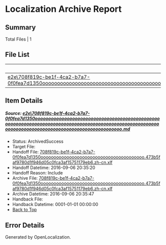 # <a name='report-top'></a> Localization Archive Report

## Summary
 Total Files | 1

## File List
 Source File | Status | Details 
 ----------- | ------ | ------- 
 [e2e\708f819c-be1f-4ca2-b7a7-0f0fea7d1350ooooooooooooooooooooooooooooooooooooooooooooooooooooooooooooooooooooooooooooooooooooooooooooooooooooooooooooooooooooooooooooooooooooooooooooooooooooo.md](https://github.com/OpenLocalizationTestOrg/ol-test0/blob/672b8a53eba2dca985488343d2e39fc9ee590964/e2e/708f819c-be1f-4ca2-b7a7-0f0fea7d1350ooooooooooooooooooooooooooooooooooooooooooooooooooooooooooooooooooooooooooooooooooooooooooooooooooooooooooooooooooooooooooooooooooooooooooooooooooooo.md) | ArchivedSuccess | [Details](#cde9a8096fd649f38351948b08f8471ff1279bd21)

## Item Details
##### <a name='cde9a8096fd649f38351948b08f8471ff1279bd21'></a> Source: [e2e\708f819c-be1f-4ca2-b7a7-0f0fea7d1350ooooooooooooooooooooooooooooooooooooooooooooooooooooooooooooooooooooooooooooooooooooooooooooooooooooooooooooooooooooooooooooooooooooooooooooooooooooo.md](https://github.com/OpenLocalizationTestOrg/ol-test0/blob/672b8a53eba2dca985488343d2e39fc9ee590964/e2e/708f819c-be1f-4ca2-b7a7-0f0fea7d1350ooooooooooooooooooooooooooooooooooooooooooooooooooooooooooooooooooooooooooooooooooooooooooooooooooooooooooooooooooooooooooooooooooooooooooooooooooooo.md)
* Status: ArchivedSuccess
* Target File: 
* Handoff File: [708f819c-be1f-4ca2-b7a7-0f0fea7d1350oooooooooooooooooooooooooooooooooooooooo.473b5faf9780d1f946d05c0fca3af15751179eb6.zh-cn.xlf](https://github.com/OpenLocalizationTestOrg/ol-test0-handoff/blob/6c36b5666c9b071bd2489c0f22405c9001ea4342/ol-handoff/OpenLocalizationTestOrg/ol-test0-zhcn/ci/ht/708f819c-be1f-4ca2-b7a7-0f0fea7d1350oooooooooooooooooooooooooooooooooooooooo.473b5faf9780d1f946d05c0fca3af15751179eb6.zh-cn.xlf)
* Handoff Datetime: 2016-09-06 20:35:20
* Handoff Reason: Include
* Archive File: [708f819c-be1f-4ca2-b7a7-0f0fea7d1350oooooooooooooooooooooooooooooooooooooooo.473b5faf9780d1f946d05c0fca3af15751179eb6.zh-cn.xlf](https://github.com/OpenLocalizationTestOrg/ol-test0-handoff/blob/a1eb3de13e2978320f93b56b3a75a257138a8a76/ol-archive/OpenLocalizationTestOrg/ol-test0-zhcn/ci/ht/708f819c-be1f-4ca2-b7a7-0f0fea7d1350oooooooooooooooooooooooooooooooooooooooo.473b5faf9780d1f946d05c0fca3af15751179eb6.zh-cn.xlf)
* Archive Datetime: 2016-09-06 20:35:47
* Handback File: 
* Handback Datetime: 0001-01-01 00:00:00
* [Back to Top](#report-top)


## Error Details

Generated by OpenLocalization.
